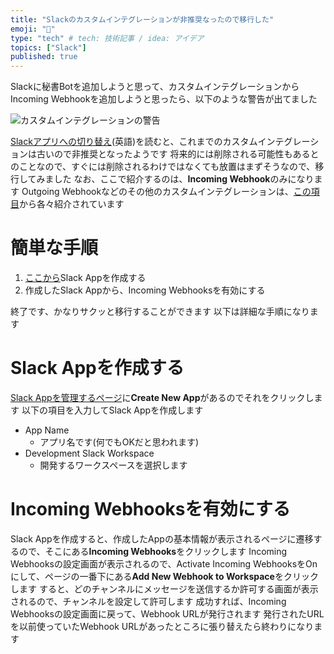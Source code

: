 ```yaml
---
title: "Slackのカスタムインテグレーションが非推奨なったので移行した"
emoji: "👻"
type: "tech" # tech: 技術記事 / idea: アイデア
topics: ["Slack"]
published: true
---
```

Slackに秘書Botを追加しようと思って、カスタムインテグレーションからIncoming Webhookを追加しようと思ったら、以下のような警告が出てました

![カスタムインテグレーションの警告](https://storage.googleapis.com/zenn-user-upload/p6nqwrpurlz1nbt8nhiz9b1wzydp)

[Slackアプリへの切り替え](https://api.slack.com/legacy/custom-integrations)(英語)を読むと、これまでのカスタムインテグレーションは古いので非推奨となったようです
将来的には削除される可能性もあるとのことなので、すぐには削除されるわけではなくても放置はまずそうなので、移行してみました
なお、ここで紹介するのは、**Incoming Webhook**のみになります
Outgoing Webhookなどのその他のカスタムインテグレーションは、[この項目](https://api.slack.com/legacy/custom-integrations#migrating_to_apps)から各々紹介されています

# 簡単な手順

1. [ここから](https://api.slack.com/apps)Slack Appを作成する
2. 作成したSlack Appから、Incoming Webhooksを有効にする

終了です、かなりサクッと移行することができます
以下は詳細な手順になります

# Slack Appを作成する

[Slack Appを管理するページ](https://api.slack.com/apps)に**Create New App**があるのでそれをクリックします
以下の項目を入力してSlack Appを作成します

* App Name
  * アプリ名です(何でもOKだと思われます)
* Development Slack Workspace
  * 開発するワークスペースを選択します

# Incoming Webhooksを有効にする

Slack Appを作成すると、作成したAppの基本情報が表示されるページに遷移するので、そこにある**Incoming Webhooks**をクリックします
Incoming Webhooksの設定画面が表示されるので、Activate Incoming WebhooksをOnにして、ページの一番下にある**Add New Webhook to Workspace**をクリックします
すると、どのチャンネルにメッセージを送信するか許可する画面が表示されるので、チャンネルを設定して許可します
成功すれば、Incoming Webhooksの設定画面に戻って、Webhook URLが発行されます
発行されたURLを以前使っていたWebhook URLがあったところに張り替えたら終わりになります
